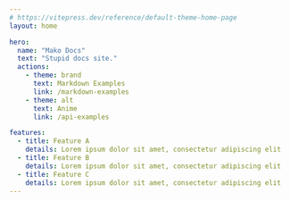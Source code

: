 ```yaml
---
# https://vitepress.dev/reference/default-theme-home-page
layout: home

hero:
  name: "Mako Docs"
  text: "Stupid docs site."
  actions:
    - theme: brand
      text: Markdown Examples
      link: /markdown-examples
    - theme: alt
      text: Anime
      link: /api-examples

features:
  - title: Feature A
    details: Lorem ipsum dolor sit amet, consectetur adipiscing elit
  - title: Feature B
    details: Lorem ipsum dolor sit amet, consectetur adipiscing elit
  - title: Feature C
    details: Lorem ipsum dolor sit amet, consectetur adipiscing elit
---
```


